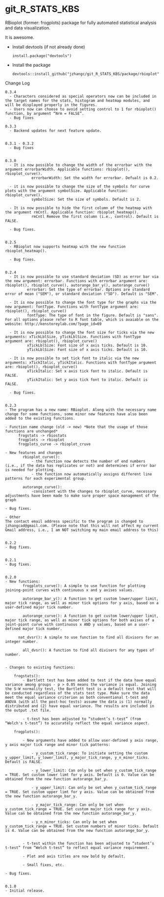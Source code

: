 # git_R_STATS_KBS
RBioplot (former: frogplots) package for fully automated statistical analysis and data visualization.

It is awesome.

  - Install devtools (if not already done)
  
        install.package("devtools")
    
  - Install the package
  
        devtools::install_github("jzhangc/git_R_STATS_KBS/package/rbioplot")   



Change Log

    0.3.4
      - Characters considered as special operators now can be included in the target names for the stats, histogram and heatmap modules, and will be displayed properly in the figures.
      - Users now can choose to avoid setting control to 1 for rbioplot() function, by argument “Nrm = FALSE”.
      - Bug fixes
    
    0.3.3
      - Backend updates for next feature update.


    0.3.1 - 0.3.2
      - Bug fixes


    0.3.0
      - It is now possible to change the width of the errorbar with the argument errorbarWidth. Applicable functions: rbioplot(), rbioplot_curve().
		        errorbarWidth: Set the width for errorbar. Defualt is 0.2.

      - it is now possible to change the size of the symbols for curve plots with the argument symbolSize. Applicable function: rbioplot_curve().
		        symbolSize: Set the size of symbols. Default is 2.

      - It is now possible to hide the first column of the heatmap with the argument rmCntl. Applicable function: rbioplot_heatmap().
		        rmCntl Remove the first column (i.e., control). Default is FALSE.

      - Bug fixes.


    0.2.5
      - RBioplot now supports heatmap with the new function rbioplot_heatmap().

      - Bug fixes.


    0.2.4
      - It is now possible to use standard deviation (SD) as error bar via the new argument: errorbar. Functions with errorbar argument are: rbioplot(), rbioplot_curve(), autorange_bar_y(), autorange_curve()
		      errorbar: Set the type of errorbar. Options are standard error of mean ("SEM"), or standard deviation ("SD"). Default is "SEM".

      - It is now possible to change the font type for the graphs via the new argument: fontType. Functions with fontType argument are: rbioplot(), rbioplot_curve()
	  	      fontType: The type of font in the figure. Default is "sans". For all options please refer to R font table, which is avaiable on the website: http://kenstoreylab.com/?page_id=69

      - It is now possible to change the font size for ticks via the new arguments: xTickLblSize, yTickLblSize. Functions with fontType argument are: rbioplot(), rbioplot_curve()
		      xTickLblSize: Font size of x axis ticks. Default is 10.
		      yTickLblSize: Font size of x axis ticks. Default is 10.

      - It is now possible to set tick font to italic via the new arguments: xTickItalic, yTickItalic. Functions with fontType argument are: rbioplot(), rbioplot_curve()
		      xTickItalic: Set x axis tick font to italic. Default is FALSE.
		      yTickItalic: Set y axis tick font to italic. Default is FALSE.

      - Bug fixes.


    0.2.3
    - The program has a new name: RBioplot. Along with the necessary name change for some functions, some minor new features have also been added to the existing functions. 

    - Function name change (old -> new)	*Note that the usage of those functions are unchanged*
		  frogstats -> rbiostats
		  frogplots -> rbioplot
		  frogplots_curve -> rbioplot_cruve
	
    - New features and changes
		    rbioplot_curve(): 
			    - the function now detects the number of end numbers (i.e., if the data has replicates or not) and determines if error bar is needed for plotting.
			    - the function now automatically assigns different line patterns for each experimental group. 

		    autorange_curve():
			    -consistent with the changes to rbioplot_curve, necessary adjustments have been made to make sure proper space management of the graph

    - Bug fixes.

    - Other
    The contact email address specific to the program is changed to jzhangcad@gmail.com. (Please note that this will not affect my current Gmail address, i.e., I am NOT switching my main email address to this)


    0.2.2
    - Bug fixes.
    

    0.2.1
    - Bug fixes.
    

    0.2.0
    - New functions:
		    frogplots_curve(): A simple to use function for plotting joining-point curves with continuous x and y axises values.
 
		    autorange_bar_y(): A function to get custom lower/upper limit, major tick range, as well as minor tick options for y axis, based on a user-defined major tick number.

		    autorange_curve(): A function to get custom lower/upper limit, major tick range, as well as minor tick options for both axises of a joint-piont curve with continuous x AND y values, based on a user-defined major tick number.
 
  		  nat_dvsr(): A simple to use function to find all divisors for an integer number.
 
		    all_dvsr(): A function to find all divisors for any types of number.
 
 
    - Changes to existing functions:
 
	    frogstats(): 
		    - Bartlett test has been added to test if the data have equal variance among groups - p > 0.05 means the variance is equal. Joining the S-W normality test, the Bartlett test is a default test that will be conducted regardless of the stats test type. Make sure the data meet the equal variance criterion as both conventional t-test and ANOVA (with all the post-hoc tests) assume the data is (1) normally distributed and (2) have equal variance. The results are included in the output .txt file.
 
		    - t-test has been adjusted to “student’s t-test” (from “Welch's t-test”) to accurately reflect the equal variance aspect.
 
	    frogplots():
 
    		- New arguments have added to allow user-defined y axis range, y axis major tick range and minor tick patterns:
     
    			- y_custom_tick_range: To initiate setting the custom y_upper_limit, y_lower_limit, y_major_tick_range, y_n_minor_ticks. Default is FALSE.
     
    			- y_lower_limit: Can only be set when y_custom_tick_range = TRUE. Set custom lower limt for y axis. Default is 0. Value can be obtained from the new function autorange_bar_y.
     
    			- y_upper_limit: Can only be set when y_custom_tick_range = TRUE. Set custom upper limt for y axis. Value can be obtained from the new function autorange_bar_y.
     
    			- y_major_tick_range: Can only be set when y_custom_tick_range = TRUE. Set custom major tick range for y axis. Value can be obtained from the new function autorange_bar_y.
     
    			- y_n_minor_ticks: Can only be set when y_custom_tick_range = TRUE. Set custom numbers of minor ticks. Default is 4. Value can be obtained from the new function autorange_bar_y.
     	
 
    		- t-test within the function has been adjusted to “student’s t-test” from “Welch t-test” to reflect equal variance requirement.
    
    		- Plot and axis titles are now bold by default. 
     
    		- Small fixes, etc. 

    - Bug fixes.


    0.1.0
    - Initial release.
